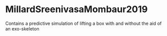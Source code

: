# MillardSreenivasaMombaur2019
Contains a predictive simulation of lifting a box with and without the aid of an exo-skeleton
